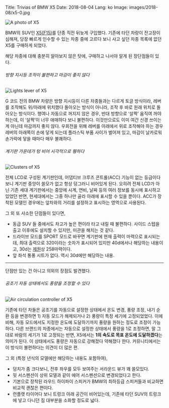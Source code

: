 Title: Trivias of BMW X5
Date: 2018-08-04
Lang: ko
Image: images/2018-08/x5-0.jpg

![A photo of X5](./images/2018-08/x5-0.jpg)

BMW의 SUV인 [X5(F15)](https://en.wikipedia.org/wiki/BMW_X5_(F15))를 단종 직전 뒤늦게 구입했다.
기존에 타던 차량이 잔고장이 심해져, 당장 빠르게 인수할 수 있는 차종 중에 고르다 보니 사고 싶던 차종 목록에 없던 X5를 구매하게 되었다.

해당 차종에 대해 충분히 알아보지 않은 탓에, 구매하고 나서야 알게 된 장단점들이 있다.

###### 방향 지시등 조작이 불편하고 마감이 좋지 않다

![Lights lever of X5](./images/2018-08/x5-1.jpg)

G 코드 전의 BMW 차량은 방향 지시등이 다른 차종들과는 다르게 토글 방식이라, 레버를 조작해도 위/아래에 위치했다 돌아오는 방식이 아니라, 조작 후 바로 원래 위치로 돌아오는 방식이다. 행여나 자동으로 꺼지지 않은 경우, 반대 방향으로 ‘살짝’ 움직여 꺼야 하는데, 이 ‘살짝’이 너무 애매하다 보니 불편하다. 이것만으로도 이미 여간 신경 쓰이는 게 아닌데 마감까지 좋지 않다. 우회전을 위해 레버를 아래에서 위로 조작해야 하는 경우 레버의 아래쪽이 손에 닿게 되는데 플라스틱 부품 사이가 벌어져 있고, 마감이 날카로워 손가락에 닿을 때마다 매우 불쾌하다.

###### 계기판 가운데가 텅 비어 시각적으로 휑하다

![Clusters of X5](./images/2018-08/x5-2.jpg)

전체 LCD로 구성된 계기판인데, 어댑티브 크루즈 콘트롤(ACC) 기능이 없는 등급이다 보니 계기판 중앙이 쓸모가 없고 항상 덩그러니 비어있게 된다. 오히려 전체 LCD가 아닌 기존 세대 계기판에서는 중앙에 시계, 연비, 날짜 등의 여러 정보를 동시에 표시하고 있었던 반면, 현세대에서는 그중 하나만 골라 아래에 표시할 수 있을 뿐이다. ACC가 장착된 모델인 경우에는 앞차와의 거리를 설정하고 표시하는 영역으로 사용된다.

그 외 또 사소한 단점들이 있다면,

 - 동급 SUV 들 중에서도 차고가 높은 편이라 타고 내릴 때 불편하다. 사이드 스텝을 출고 이후에도 설치할 수 있지만, 미관을 해치는 것 같다.
 - 드라이브 모드를 SPORT 모드로 바꾸면 계기판에 현재 출력이 마력으로 표시되는데, 최대 출력으로 320이라는 숫자가 표시되어 있지만 40d에서나 해당하는 내용이고, 30d는 [제원](https://www.bmw.co.kr/ko/all-models/x-range/X5/2013/technicaldata.html)상 258마력이다.
 - 앞 좌석 통풍 시트가 없다. 역시 30d에만 해당하는 내용.

----

단점만 있는 건 아니고 의외의 장점도 발견했다.

###### 공조기 자동 상태에서도 풍량을 조정할 수 있다

![Air circulation controller of X5](./images/2018-08/x5-3.jpg)

기존에 타던 차들은 공조기를 자동으로 설정한 상태에서 온도 변경, 풍량 조정, 내기 순환 등을 변경하면 1) 자동 모드가 해제되거나 2) 풍량이 특정 세기에 고정되었었다. 이에 비해, 자동 모드에서도 지정한 온도에 도달하기까지 풍량을 원하는 정도로 조정이 가능하다. 다른 브랜드의 차종에서는 자동으로 설정한 상태에서 풍량을 1로 조정하면, 말 그대로 바람의 세기가 1로 고정되는 반면, X5에서는 **1의 속도로 목표 온도에 도달하겠다**는 의미가 된다. 이 상태에서도 풍량은 자동으로 강해졌다 약해졌다 한다. 커뮤니티에서는 이 방식이 불편하다는 의견이 더 많은 편.

그 외 (특정 년식의 모델에만 해당하는 내용도 포함하여),

 - 덩치가 좀 크다보니, 전후 좌우를 모두 보여주는 서라운드 뷰가 꽤 쓸모있다.
 - 뒷 서스펜션이 상위 모델과 같이 에어 서스펜션으로 변경되었다고 한다.
 - 기본으로 장착된 라우드 하이파이 스피커가 BMW의 최하등급 스피커들과 비교하면 비교적 괜찮은 편이다.
 - 런플랫 타이어다 보니 트렁크 아래 공간이 비어있는데, 기존에 타던 SUV의 트렁크에 넣고 다니던 짐 대부분을 소화할 정도로 넓다.


